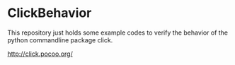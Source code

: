 # ClickBehavior

This repository just holds some example codes to verify the behavior of the python commandline package click.

http://click.pocoo.org/